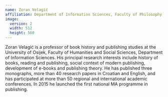```yaml
---
name: Zoran Velagić
affiliation: Department of Information Sciences, Faculty of Philosophy, JJ. Strossmayer University, Osijek
image:
  version: 2
  width: 512
  height: 560
---
```


Zoran Velagić is a professor of book history and publishing studies at the University of Osijek, Faculty of Humanities and Social Sciences, Department of Information Sciences. His principal research interests include history of books, reading and publishing, social context of modern publishing, development of e-books and publishing theory. He has published three monographs, more than 40 research papers in Croatian and English, and has participated at more than 50 regional and international academic conferences. In 2015 he launched the first national MA programme in publishing.
